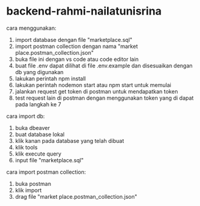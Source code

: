 # backend-rahmi-nailatunisrina


cara menggunakan:
1. import database dengan file "marketplace.sql"
2. import postman collection dengan nama "market place.postman_collection.json"
3. buka file ini dengan vs code atau code editor lain
4. buat file .env dapat dilihat di file .env.example dan disesuaikan dengan db yang digunakan
5. lakukan perintah npm install
6. lakukan perintah nodemon start atau npm start untuk memulai
7. jalankan request get token di postman untuk mendapatkan token
8. test request lain di postman dengan menggunakan token yang di dapat pada langkah ke 7


cara import db:
1. buka dbeaver
2. buat database lokal
3. klik kanan pada database yang telah dibuat
4. klik tools
5. klik execute query
6. input file "marketplace.sql"


cara import postman collection:
1. buka postman
2. klik import
3. drag file "market place.postman_collection.json"